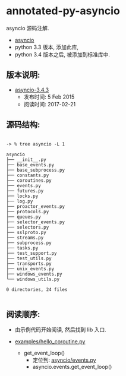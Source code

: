 # annotated-py-asyncio
asyncio 源码注解.

- [asyncio](https://github.com/python/asyncio)
- python 3.3 版本, 添加此库, 
- python 3.4 版本之后, 被添加到标准库中.


## 版本说明:

- [asyncio-3.4.3](https://github.com/python/asyncio/releases/tag/3.4.3)
    - 发布时间:  5 Feb 2015
    - 阅读时间:  2017-02-21



## 源码结构:


```text

-> % tree asyncio -L 1

asyncio
├── __init__.py
├── base_events.py
├── base_subprocess.py
├── constants.py
├── coroutines.py
├── events.py
├── futures.py
├── locks.py
├── log.py
├── proactor_events.py
├── protocols.py
├── queues.py
├── selector_events.py
├── selectors.py
├── sslproto.py
├── streams.py
├── subprocess.py
├── tasks.py
├── test_support.py
├── test_utils.py
├── transports.py
├── unix_events.py
├── windows_events.py
└── windows_utils.py

0 directories, 24 files


```


## 阅读顺序:

- 由示例代码开始阅读, 然后找到 lib 入口.

- [examples/hello_coroutine.py](./asyncio-3.4.3/examples/hello_coroutine.py)
    - get_event_loop()
        - 定位到: [asyncio/events.py](./asyncio-3.4.3/asyncio/events.py)
        - asyncio.events.get_event_loop()

